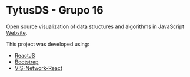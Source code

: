 # TytusDS - Grupo 16

Open source visualization of data structures and algorithms in JavaScript [Website](https://legalmentemiguel.github.io/TytusDS/frontend/build/).

This project was developed using:
* [ReactJS](https://github.com/facebook/react)
* [Bootstrap](https://github.com/twbs/bootstrap)
* [VIS-Network-React](https://github.com/visjs/vis-network-react)
